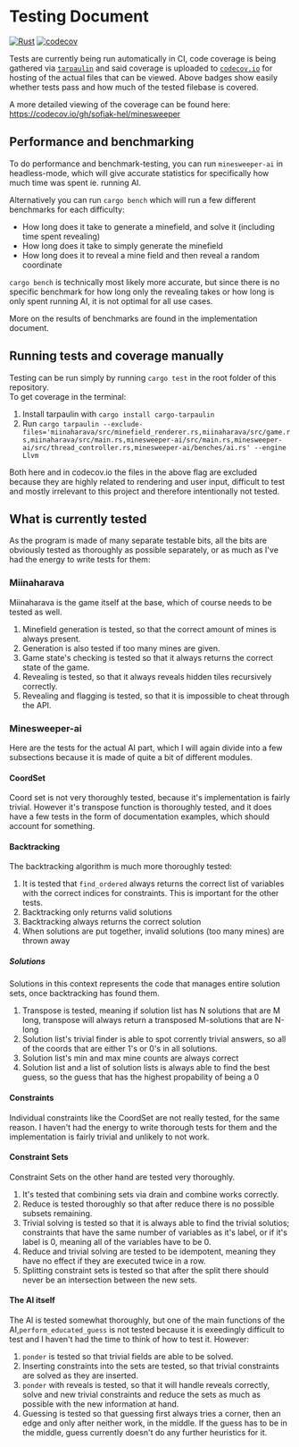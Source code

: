 # Testing Document

[![Rust](https://github.com/sofiak-hel/minesweeper/actions/workflows/rust.yml/badge.svg)](https://github.com/sofiak-hel/minesweeper/actions/workflows/rust.yml)
[![codecov](https://codecov.io/gh/sofiak-hel/minesweeper/branch/main/graph/badge.svg?token=LK0NOTUKGI)](https://codecov.io/gh/sofiak-hel/minesweeper)

Tests are currently being run automatically in CI, code coverage is being
gathered via [`tarpaulin`](https://github.com/xd009642/tarpaulin) and said
coverage is uploaded to
[`codecov.io`](https://codecov.io/gh/sofiak-hel/minesweeper) for hosting of the
actual files that can be viewed. Above badges show easily whether tests pass and
how much of the tested filebase is covered.

A more detailed viewing of the coverage can be found here:
https://codecov.io/gh/sofiak-hel/minesweeper

## Performance and benchmarking
To do performance and benchmark-testing, you can run `minesweeper-ai` in
headless-mode, which will give accurate statistics for specifically how much
time was spent ie. running AI.

Alternatively you can run `cargo bench` which will run a few different
benchmarks for each difficulty:
- How long does it take to generate a minefield, and solve it (including time
  spent revealing)
- How long does it take to simply generate the minefield
- How long does it to reveal a mine field and then reveal a random coordinate

`cargo bench` is technically most likely more accurate, but since there is no
specific benchmark for how long only the revealing takes or how long is only
spent running AI, it is not optimal for all use cases.

More on the results of benchmarks are found in the implementation document.


## Running tests and coverage manually
Testing can be run simply by running `cargo test` in the root folder of this
repository.  
To get coverage in the terminal:
1. Install tarpaulin with `cargo install cargo-tarpaulin`
2. Run `cargo tarpaulin --exclude-files='miinaharava/src/minefield_renderer.rs,miinaharava/src/game.rs,miinaharava/src/main.rs,minesweeper-ai/src/main.rs,minesweeper-ai/src/thread_controller.rs,minesweeper-ai/benches/ai.rs' --engine Llvm`

Both here and in codecov.io the files in the above flag are excluded because
they are highly related to rendering and user input, difficult to test and
mostly irrelevant to this project and therefore intentionally not tested.


## What is currently tested
As the program is made of many separate testable bits, all the bits are
obviously tested as thoroughly as possible separately, or as much as I've had
the energy to write tests for them:

### Miinaharava
Miinaharava is the game itself at the base, which of course needs to be tested
as well.

1. Minefield generation is tested, so that the correct amount of mines is always
   present.
2. Generation is also tested if too many mines are given.
3. Game state's checking is tested so that it always returns the correct state
   of the game.
4. Revealing is tested, so that it always reveals hidden tiles recursively
   correctly.
5. Revealing and flagging is tested, so that it is impossible to cheat through
   the API.

### Minesweeper-ai
Here are the tests for the actual AI part, which I will again divide into a few
subsections because it is made of quite a bit of different modules.

#### CoordSet
Coord set is not very thoroughly tested, because it's implementation is fairly
trivial. However it's transpose function is thoroughly tested, and it does have
a few tests in the form of documentation examples, which should account for
something.

#### Backtracking
The backtracking algorithm is much more thoroughly tested:

1. It is tested that `find_ordered` always returns the correct list of variables
   with the correct indices for constraints. This is important for the other
   tests.
2. Backtracking only returns valid solutions
3. Backtracking always returns the correct solution
4. When solutions are put together, invalid solutions (too many mines) are
   thrown away

##### Solutions
Solutions in this context represents the code that manages entire solution sets,
once backtracking has found them.

1. Transpose is tested, meaning if solution list has N solutions that are M long, transpose will always return a transposed M-solutions that are N-long
2. Solution list's trivial finder is able to spot corrently trivial answers, so
   all of the coords that are either 1's or 0's in all solutions.
3. Solution list's min and max mine counts are always correct
3. Solution list and a list of solution lists is always able to find the best
   guess, so the guess that has the highest propability of being a 0

#### Constraints
Individual constraints like the CoordSet are not really tested, for the same
reason. I haven't had the energy to write thorough tests for them and the
implementation is fairly trivial and unlikely to not work.

#### Constraint Sets
Constraint Sets on the other hand are tested very thoroughly.

1. It's tested that combining sets via drain and combine works correctly.
2. Reduce is tested thoroughly so that after reduce there is no possible subsets
   remaining.
3. Trivial solving is tested so that it is always able to find the trivial
   solutios; constraints that have the same number of variables as it's label,
   or if it's label is 0, meaning all of the variables have to be 0.
4. Reduce and trivial solving are tested to be idempotent, meaning they have no
   effect if they are executed twice in a row.
5. Splitting constraint sets is tested so that after the split there should
   never be an intersection between the new sets.

#### The AI itself
The AI is tested somewhat thoroughly, but one of the main functions of the
AI,`perform_educated_guess` is not tested because it is exeedingly difficult to
test and I haven't had the time to think of how to test it. However:

1. `ponder` is tested so that trivial fields are able to be solved.
2. Inserting constraints into the sets are tested, so that trivial constraints
   are solved as they are inserted.
3. `ponder` with reveals is tested, so that it will handle reveals correctly,
   solve and new trivial constraints and reduce the sets as much as possible
   with the new information at hand.
4. Guessing is tested so that guessing first always tries a corner, then an edge
   and only after neither work, in the middle. If the guess has to be in the
   middle, guess currently doesn't do any further heuristics for it.